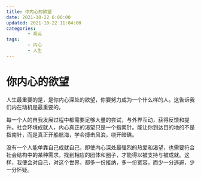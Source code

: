 ```yaml
---
title: 你内心的欲望
date: 2021-10-22 6:00:00
updated: 2021-10-22 11:04:00
categories:
        - 观点
tags:
        - 内心
        - 人生
---
```


# 你内心的欲望

人生最重要的是，是你内心深处的欲望，你要努力成为一个什么样的人。这告诉我们内在动机是最重要的。

每一个人的自我发展过程中都需要足够大量的尝试，与外界互动，获得反馈和提升。社会环境成就人，内心真正的渴望只是一个指南针。能让你到达目的地的不是指南针，而是真正开船航海，学会搏击风浪，绕开暗礁。

没有一个人能单靠自己成就自己，即使内心深处最强烈的热爱和渴望，也需要符合社会结构中的某种需求，找到相应的团体和圈子，才能得以被支持与被成就。这样，我便会对自己，对这个世界，都多一份接纳，多一份宽容，而少一分逃避，少一分怀疑。